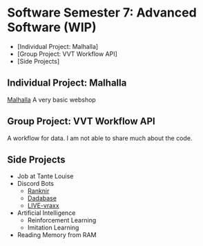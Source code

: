 # Software Semester 7: Advanced Software (WIP)
- [Individual Project: Malhalla]
- [Group Project: VVT Workflow API]
- [Side Projects]

## Individual Project: Malhalla
[Malhalla](https://github.com/Mallhalla) A very basic webshop

## Group Project: VVT Workflow API
A workflow for data. I am not able to share much about the code.

## Side Projects
- Job at Tante Louise
- Discord Bots
  - [Ranknir](https://github.com/CrossyChainsaw/Ranknir)
  - [Dadabase](https://github.com/CrossyChainsaw/Dadabase)
  - [LIVE-vraxx](https://github.com/CrossyChainsaw/LIVE-vraxx)
- Artificial Intelligence
  - Reinforcement Learning
  - Imitation Learning
- Reading Memory from RAM
